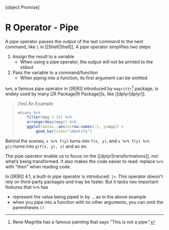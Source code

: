 [object Promise]

# R Operator - Pipe

A pipe operator passes the output of the last command to the next command, like `|` in [[Shell\|Shell]]. A pipe operator simplifies two steps

1. Assign the result to a variable
    - When using a pipe operator, the output will not be printed to the stdout
2. Pass the variable to a command/function
    - When piping into a function, its first argument can be omitted

**`%>%`**, a famous pipe operator in [[R\|R]] introduced by `magrittr`[^1] package, is widely used by many [[R Package\|R Package]]s, like [[dplyr\|dplyr]].

[^1]: Rene Magritte has a famous painting that says "This is not a pipe."

> [!ex] An Example
>
> ```r
> mtcars %>% 
>     filter(mpg > 25) %>%
>     arrange(desc(mpg)) %>%
>     ggplot(data=.,aes(x=row.names(.), y=mpg)) +
>         geom_bar(stat="identity")
> ```
>

Behind the scenes, `x %>% f(y)` turns into `f(x, y)`, and `x %>% f(y) %>% g(z)`turns into `g(f(x, y), z)` and so on.

The pipe operator enable us to focus on the [[dplyr\|transformations]], not what’s being transformed. It also makes the code easier to read: replace `%>%` with "then" when reading code.

In [[R\|R]] 4.1, a built-in pipe operator is introduced: `|>`. This operator doesn't rely on third-party packages and may be faster. But it lacks two important features that `%>%` has

- represent the value being piped in by `.`, as in the above example
- when you pipe into a function with no other arguments, you can omit the parentheses `()`
